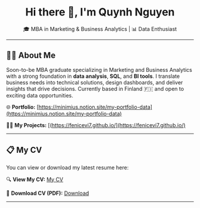 

<!--
**FeniceVi7/FeniceVi7** is a ✨ _special_ ✨ repository because its `README.md` (this file) appears on your GitHub profile.

Here are some ideas to get you started:

- 🔭 I’m currently working on ...
- 🌱 I’m currently learning ...
- 👯 I’m looking to collaborate on ...
- 🤔 I’m looking for help with ...
- 💬 Ask me about ...
- 📫 How to reach me: ...
- 😄 Pronouns: ...
- ⚡ Fun fact: ...
-->

<h1 align="center">Hi there 👋, I'm Quynh Nguyen</h1>
<p align="center">
  🎓 MBA in Marketing & Business Analytics | 📊 Data Enthusiast 
</p>

---

## 👩‍💻 About Me
Soon-to-be MBA graduate specializing in Marketing and Business Analytics with a strong foundation in **data analysis**, **SQL**, and **BI tools**. I translate business needs into technical solutions, design dashboards, and deliver insights that drive decisions. Currently based in Finland 🇫🇮 and open to exciting data opportunities.

🌐 **Portfolio:** [https://minimius.notion.site/my-portfolio-data](https://minimius.notion.site/my-portfolio-data)

🕵️‍♂️ **My Projects:** [(https://fenicevi7.github.io/](https://fenicevi7.github.io/)

---
## 📋 My CV

You can view or download my latest resume here:

🔍 **View My CV:** [My CV](https://github.com/FeniceVi7/FeniceVi7/blob/main/Quynh%20Nguyen%20CV.pdf)  

💾 **Download CV (PDF):** [Download](https://github.com/FeniceVi7/FeniceVi7/raw/main/Quynh%20Nguyen%20CV.pdf)

---


